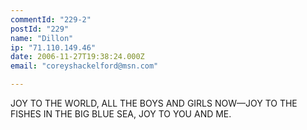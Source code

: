 ```yaml
---
commentId: "229-2"
postId: "229"
name: "Dillon"
ip: "71.110.149.46"
date: 2006-11-27T19:38:24.000Z
email: "coreyshackelford@msn.com"

---
```

<p>JOY TO THE WORLD, ALL THE BOYS AND GIRLS NOW—JOY TO THE FISHES IN THE BIG BLUE SEA,
JOY TO YOU AND ME.</p>